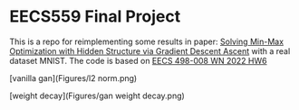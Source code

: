 # EECS559 Final Project

This is a repo for reimplementing some results in paper: [Solving Min-Max Optimization with Hidden Structure via Gradient Descent Ascent](https://arxiv.org/pdf/2101.05248.pdf) with a real dataset MNIST. The code is based on [EECS 498-008 WN 2022 HW6](https://web.eecs.umich.edu/~justincj/teaching/eecs498/WI2022/assignment6.html)



[vanilla gan](Figures/l2 norm.png)

[weight decay](Figures/gan weight decay.png)
